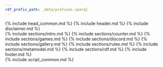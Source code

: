 ```yaml
---
rdf_prefix_path: _data/prefixes.sparql
---
```

<!--
	Story by HTML5 UP
	html5up.net | @ajlkn
	Free for personal and commercial use under the CCA 3.0 license (html5up.net/license)
-->
<html>
	<head>
		<title>Vocabolangelo</title>
		{% include head_common.md %}
	</head>
	<body class="is-preload">
	{% include header.md %}
	{% include disclaimer.md %}
		<div id="wrapper" class="divided">
			{% include sections/intro.md %}
			{% include sections/counter.md %}
			{% include sections/games.md %}
			{% include sections/discord.md %}
			{% include sections/gallery.md %}
			{% include sections/rules.md %}
			{% include sections/metamodel.md %}
			{% include sections/rdf.md %}
			{% include footer.md %}
		</div>
	{% include script_common.md %}
	</body>
</html>
